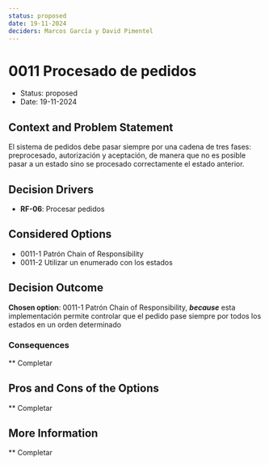 ```yaml
---
status: proposed
date: 19-11-2024
deciders: Marcos García y David Pimentel
---
```


# 0011 Procesado de pedidos

* Status: proposed
* Date: 19-11-2024

## Context and Problem Statement

El sistema de pedidos debe pasar siempre por una cadena de tres fases: preprocesado, autorización y aceptación, de manera que no es posible pasar a un estado sino se procesado correctamente el estado anterior. 

## Decision Drivers

* **RF-06**: Procesar pedidos

## Considered Options

* 0011-1 Patrón Chain of Responsibility
* 0011-2 Utilizar un enumerado con los estados

## Decision Outcome

**Chosen option**: 0011-1 Patrón Chain of Responsibility, ***because*** esta implementación permite controlar que el pedido pase siempre por todos los estados en un orden determinado

### Consequences

** Completar

## Pros and Cons of the Options
** Completar

## More Information
** Completar